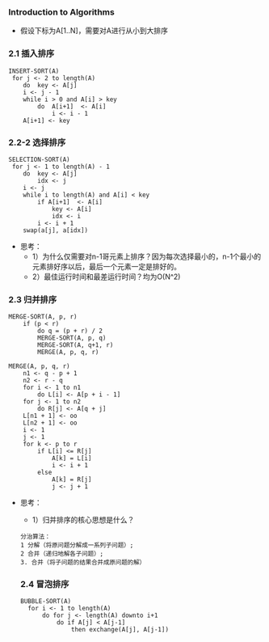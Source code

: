 ### Introduction to Algorithms
* 假设下标为A[1..N]，需要对A进行从小到大排序

### 2.1 插入排序
```
INSERT-SORT(A)
 for j <- 2 to length(A)
 	do 	key <- A[j]
 	i <- j - 1
 	while i > 0 and A[i] > key
 		do 	A[i+1]  <- A[i]
			i <- i - 1
	A[i+1] <- key
```


### 2.2-2 选择排序
```
SELECTION-SORT(A)
 for j <- 1 to length(A) - 1
 	do 	key <- A[j]
 		idx <- j
 	i <- j
 	while i to length(A) and A[i] < key
 		if A[i+1]  <- A[i]
 			key <- A[i]
 			idx <- i
		i <- i + 1
	swap(a[j], a[idx])
```

* 思考：	
  * 1）为什么仅需要对n-1哥元素上排序？因为每次选择最小的，n-1个最小的元素排好序以后，最后一个元素一定是排好的。
  * 2）最佳运行时间和最差运行时间？均为O(N^2)

### 2.3 归并排序
```
MERGE-SORT(A, p, r)
	if (p < r)
		do q = (p + r) / 2
		MERGE-SORT(A, p, q)
		MERGE-SORT(A, q+1, r)
		MERGE(A, p, q, r)

MERGE(A, p, q, r)
	n1 <- q - p + 1
	n2 <- r - q
	for i <- 1 to n1
		do L[i] <- A[p + i - 1]
	for j <- 1 to n2
		do R[j] <- A[q + j]
	L[n1 + 1] <- oo
	L[n2 + 1] <- oo
	i <- 1
	j <- 1
	for k <- p to r
		if L[i] <= R[j]
			A[k] = L[i]
			i <- i + 1
		else
			A[k] = R[j]
			j <- j + 1

```


* 思考：
  * 1）归并排序的核心思想是什么？
  ```
  分治算法：
  1 分解（将原问题分解成一系列子问题）;
  2 合并（递归地解各子问题）;
  3. 合并（将子问题的结果合并成原问题的解）
  ```

  ### 2.4 冒泡排序
  ```
  BUBBLE-SORT(A)
  	for i <- 1 to length(A)
  		do for j <- length(A) downto i+1
  			do if A[j] < A[j-1]
  				then exchange(A[j], A[j-1])

  ```